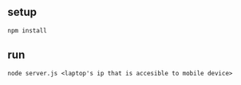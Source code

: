 ## setup

    npm install

## run

    node server.js <laptop's ip that is accesible to mobile device>
